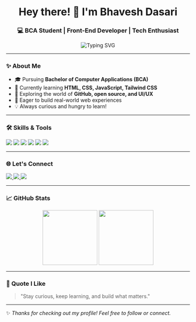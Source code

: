 <h1 align="center">Hey there! 👋 I'm Bhavesh Dasari</h1>
<h3 align="center">💻 BCA Student | Front-End Developer | Tech Enthusiast</h3>

<p align="center">
  <img src="https://readme-typing-svg.demolab.com?font=Fira+Code&pause=1000&center=true&vCenter=true&width=435&lines=Passionate+about+Web+Development;Always+learning+something+new;Let's+build+cool+stuff+together!" alt="Typing SVG" />
</p>

---

### ✨ About Me

- 🎓 Pursuing **Bachelor of Computer Applications (BCA)**  
- 🌱 Currently learning **HTML, CSS, JavaScript, Tailwind CSS**  
- 📘 Exploring the world of **GitHub, open source, and UI/UX**  
- 🚀 Eager to build real-world web experiences  
- 💡 Always curious and hungry to learn!

---

### 🛠️ Skills & Tools

<p align="left">
  <img src="https://img.shields.io/badge/HTML5-e34c26?style=for-the-badge&logo=html5&logoColor=white"/>
  <img src="https://img.shields.io/badge/CSS3-264de4?style=for-the-badge&logo=css3&logoColor=white"/>
  <img src="https://img.shields.io/badge/JavaScript-f0db4f?style=for-the-badge&logo=javascript&logoColor=black"/>
  <img src="https://img.shields.io/badge/TailwindCSS-38B2AC?style=for-the-badge&logo=tailwind-css&logoColor=white"/>
  <img src="https://img.shields.io/badge/Git-Git-orange?style=for-the-badge&logo=git&logoColor=white"/>
  <img src="https://img.shields.io/badge/GitHub-181717?style=for-the-badge&logo=github&logoColor=white"/>
</p>

---

### 🌐 Let's Connect

<p align="left">
  <a href="mailto:bhaveshdasari@gmail.com">
    <img src="https://img.shields.io/badge/Gmail-D14836?style=for-the-badge&logo=gmail&logoColor=white" />
  </a>
  <a href="https://linkedin.com/in/YOUR-LINKEDIN-HERE">
    <img src="https://img.shields.io/badge/LinkedIn-0077b5?style=for-the-badge&logo=linkedin&logoColor=white" />
  </a>
  <a href="https://YOUR-PORTFOLIO-LINK-HERE">
    <img src="https://img.shields.io/badge/Portfolio-000?style=for-the-badge&logo=firefox&logoColor=white" />
  </a>
</p>

---

### 📈 GitHub Stats

<p align="center">
  <img src="https://github-readme-stats.vercel.app/api?username=Bhavesh12662&show_icons=true&theme=tokyonight" height="150"/>
  <img src="https://github-readme-stats.vercel.app/api/top-langs/?username=Bhavesh12662&layout=compact&theme=tokyonight" height="150"/>
</p>

---

### 💬 Quote I Like  
> "Stay curious, keep learning, and build what matters."

---

✨ _Thanks for checking out my profile! Feel free to follow or connect._  
